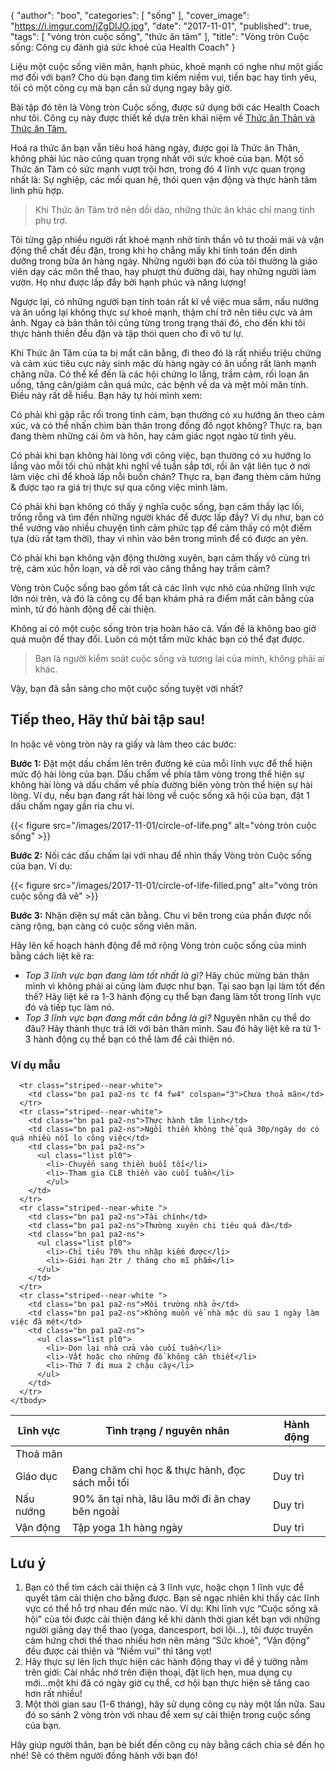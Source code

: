{
   "author": "boo",
   "categories": [
      "sống"
   ],
   "cover_image": "https://i.imgur.com/jZgDIJO.jpg",
   "date": "2017-11-01",
   "published": true,
   "tags": [
      "vòng tròn cuộc sống",
      "thức ăn tâm"
   ],
   "title": "Vòng tròn Cuộc sống: Công cụ đánh giá sức khoẻ của Health Coach"
}

Liệu một cuộc sống viên mãn, hạnh phúc, khoẻ mạnh có nghe như một giấc mơ đối với bạn? Cho dù bạn đang tìm kiếm niềm vui, tiền bạc hay tình yêu, tôi có một công cụ mà bạn cần sử dụng ngay bây giờ.


Bài tập đó tên là Vòng tròn Cuộc sống, được sử dụng bởi các Health Coach như tôi. Công cụ này được thiết kế dựa trên khái niệm về <a href="/posts/4-yeu-to-quan-trong-voi-suc-khoe-cua-ban-hon-ca-thuc-an" target="_blank">Thức ăn Thân và Thức ăn Tâm.</a>

Hoá ra thức ăn bạn vẫn tiêu hoá hàng ngày, được gọi là Thức ăn Thân, không phải lúc nào cũng quan trọng nhất với sức khoẻ của bạn. Một số Thức ăn Tâm có sức mạnh vượt trội hơn, trong đó 4 lĩnh vực quan trọng nhất là: Sự nghiệp, các mối quan hệ, thói quen vận động và thực hành tâm linh phù hợp.

>
> Khi Thức ăn Tâm trở nên dồi dào, những thức ăn khác chỉ mang tính phụ trợ.


Tôi từng gặp nhiều người rất khoẻ mạnh nhờ tinh thần vô tư thoải mái và vận động thể chất đều đặn, trong khi họ chẳng mấy khi tính toán đến dinh dưỡng trong bữa ăn hàng ngày. Những người bạn đó của tôi thường là giáo viên dạy các môn thể thao, hay phượt thủ đường dài, hay những người làm vườn. Họ như được lấp đầy bởi hạnh phúc và năng lượng!


Ngược lại, có những người bạn tính toán rất kĩ về việc mua sắm, nấu nướng và ăn uống lại không thực sự khoẻ mạnh, thậm chí trở nên tiêu cực và ám ảnh. Ngay cả bản thân tôi cũng từng trong trạng thái đó, cho đến khi tôi thực hành thiền đều đặn và tập thói quen cho đi vô tư lự.


Khi Thức ăn Tâm của ta bị mất cân bằng, đi theo đó là rất nhiều triệu chứng và cảm xúc tiêu cực nảy sinh mặc dù hàng ngày có ăn uống rất lành mạnh chăng nữa. Có thể kể đến là các hội chứng lo lắng, trầm cảm, rối loạn ăn uống, tăng cân/giảm cân quá mức, các bệnh về da và mệt mỏi mãn tính.
Điều này rất dễ hiểu. Bạn hãy tự hỏi mình xem:


Có phải khi gặp rắc rối trong tình cảm, bạn thường có xu hướng ăn theo cảm xúc, và có thể nhấn chìm bản thân trong đống đồ ngọt không? Thực ra, bạn đang thèm những cái ôm và hôn, hay cảm giác ngọt ngào từ tình yêu.


Có phải khi bạn không hài lòng với công việc, bạn thường có xu hướng lo lắng vào mỗi tối chủ nhật khi nghĩ về tuần sắp tới, rồi ăn vặt liên tục ở nơi làm việc chỉ để khoả lấp nỗi buồn chán? Thực ra, bạn đang thèm cảm hứng & được tạo ra giá trị thực sự qua công việc mình làm.


Có phải khi bạn không có thấy ý nghĩa cuộc sống, bạn cảm thấy lạc lối, trống rỗng và tìm đến những người khác để được lấp đầy? Ví dụ như, bạn có thể vướng vào nhiều chuyện tình cảm phức tạp để cảm thấy có một điểm tựa (dù rất tạm thời), thay vì nhìn vào bên trong mình để có được an yên.


Có phải khi bạn không vận động thường xuyên, bạn cảm thấy vô cùng trì trệ, cảm xúc hỗn loạn, và dễ rơi vào căng thẳng hay trầm cảm?


Vòng tròn Cuộc sống bao gồm tất cả các lĩnh vực nhỏ của những lĩnh vực lớn nói trên, và đó là công cụ để bạn khám phá ra điểm mất cân bằng của mình, từ đó hành động để cải thiện.


Không ai có một cuộc sống tròn trịa hoàn hảo cả. Vấn đề là không bao giờ quá muộn để thay đổi. Luôn có một tầm mức khác bạn có thể đạt được.


> Bạn là người kiểm soát cuộc sống và tương lai của mình, không phải ai khác.


Vậy, bạn đã sẵn sàng cho một cuộc sống tuyệt vời nhất?

## Tiếp theo, Hãy thử bài tập sau!

In hoặc vẽ vòng tròn này ra giấy và làm theo các bước:

**Bước 1:**  Đặt một dấu chấm lên trên đường kẻ của mỗi lĩnh vực để thể hiện mức độ hài lòng của bạn. Dấu chấm về  phía tâm vòng trong thể hiện sự không hài lòng và dấu chấm về phía đường biên vòng tròn thể hiện sự hài lòng. Ví dụ, nếu bạn đang rất hài lòng về cuộc sống xã hội của bạn, đặt 1 dấu chấm ngay gần rìa chu vi.

{{< figure src="/images/2017-11-01/circle-of-life.png" alt="vòng tròn cuộc sống" >}}

**Bước 2:** Nối các dấu chấm lại với nhau để nhìn thấy Vòng tròn Cuộc sống của bạn. Ví dụ:

{{< figure src="/images/2017-11-01/circle-of-life-filled.png" alt="vòng tròn cuộc sống đã vẽ" >}}

**Bước 3:** Nhận diện sự mất cân bằng. Chu vi bên trong của phần được nối càng rộng, bạn càng có cuộc sống viên mãn.

Hãy lên kế hoạch hành động để mở rộng Vòng tròn cuộc sống của mình bằng cách liệt kê ra:


- *Top 3 lĩnh vực bạn đang làm tốt nhất là gì?* Hãy chúc mừng bản thân mình vì không phải ai cũng làm được như bạn. Tại sao bạn lại làm tốt đến thế? Hãy liệt kê ra 1-3 hành động cụ thể bạn đang làm tốt trong lĩnh vực đó và tiếp tục làm nó.
- *Top 3 lĩnh vực bạn đang mất cân bằng là gì?* Nguyên nhân cụ thể do đâu? Hãy thành thực trả lời với bản thân mình. Sau đó hãy liệt kê ra từ 1-3 hành động cụ thể bạn có thể làm để cải thiện nó.

### Ví dụ mẫu

<div class="overflow-auto">
  <table class="w-100 center collapse ba b--black-10 f5" cellspacing="0">
    <thead>
      <tr class="striped--near-white bb b--black-10">
        <th class="bn fw6 tl pa1 pa2-ns bg-white ttu">Lĩnh vực</th>
        <th class="bn fw6 tl pa1 pa2-ns bg-white ttu w-40">Tình trạng / nguyên nhân</th>
        <th class="bn fw6 tl pa1 pa2-ns bg-white ttu w-40">Hành động</th>
      </tr>
    </thead>
    <tbody class="lh-copy">
      <tr class="striped--near-white">
        <td class="bn pa1 pa2-ns tc f4 fw4" colspan="3">Thoả mãn</td>
      </tr>
      <tr class="striped--near-white">
        <td class="bn pa1 pa2-ns">Giáo dục</td>
        <td class="bn pa1 pa2-ns">Đang chăm chỉ học & thực hành, đọc sách mỗi tối</td>
        <td class="bn pa1 pa2-ns">Duy trì</td>
      </tr>
      <tr class="striped--near-white">
        <td class="bn pa1 pa2-ns">Nấu nướng</td>
        <td class="bn pa1 pa2-ns">90% ăn tại nhà, lâu lâu mới đi ăn chay bên ngoài</td>
        <td class="bn pa1 pa2-ns">Duy trì</td>
      </tr>
      <tr class="striped--near-white bb b--black-10">
        <td class="bn pa1 pa2-ns">Vận động</td>
        <td class="bn pa1 pa2-ns">Tập yoga 1h hàng ngày</td>
        <td class="bn pa1 pa2-ns">Duy trì</td>
      </tr>

      <tr class="striped--near-white">
        <td class="bn pa1 pa2-ns tc f4 fw4" colspan="3">Chưa thoả mãn</td>
      </tr>
      <tr class="striped--near-white">
        <td class="bn pa1 pa2-ns">Thực hành tâm linh</td>
        <td class="bn pa1 pa2-ns">Ngồi thiền không thể quá 30p/ngày do có quá nhiều nỗi lo công việc</td>
        <td class="bn pa1 pa2-ns">
          <ul class="list pl0">
            <li>-Chuyển sang thiền buổi tối</li>
            <li>-Tham gia CLB thiền vào cuối tuần</li>
            </ul>
        </td>
      </tr>
      <tr class="striped--near-white ">
        <td class="bn pa1 pa2-ns">Tài chính</td>
        <td class="bn pa1 pa2-ns">Thường xuyên chi tiêu quá đà</td>
        <td class="bn pa1 pa2-ns">
          <ul class="list pl0">
            <li>-Chỉ tiêu 70% thu nhập kiếm được</li>
            <li>-Giới hạn 2tr / tháng cho mĩ phẩm</li>
          </ul>
        </td>
      </tr>
      <tr class="striped--near-white ">
        <td class="bn pa1 pa2-ns">Môi trường nhà ở</td>
        <td class="bn pa1 pa2-ns">Không muốn về nhà mặc dù sau 1 ngày làm việc đã mệt</td>
        <td class="bn pa1 pa2-ns">
          <ul class="list pl0">
            <li>-Dọn lại nhà cửa vào cuối tuần</li>
            <li>-Vất hoặc cho những đồ không cần thiết</li>
            <li>-Thứ 7 đi mua 2 chậu cây</li>
          </ul>
        </td>
      </tr>
    </tbody>
  </table>
</div>

## Lưu ý

1.  Bạn có thể tìm cách cải thiện cả 3 lĩnh vực, hoặc chọn 1 lĩnh vực để quyết tâm cải thiện cho bằng được.  Bạn sẽ ngạc nhiên khi thấy các lĩnh vực có thể hỗ trợ nhau đến mức nào. Ví dụ: Khi lĩnh vực “Cuộc sống xã hội" của tôi được cải thiện đáng kể khi dành thời gian kết bạn với những người giảng dạy thể thao (yoga, dancesport, bơi lội…), tôi được truyền cảm hứng chơi thế thao nhiều hơn nên mảng “Sức khoẻ", “Vận động" đều được cải thiện và “Niềm vui" thì tăng vọt!
2.  Hãy thực sự lên lịch thực hiện các hành động thay vì để ý tưởng nằm trên giới: Cài nhắc nhở trên điện thoại, đặt lịch hẹn, mua dụng cụ mới...một khi đã có ngày giờ cụ thể, cơ hội bạn thực hiện sẽ tăng cao hơn rất nhiều!
3.  Một thời gian sau (1-6 tháng), hãy sử dụng công cụ này một lần nữa. Sau đó so sánh 2 vòng tròn với nhau để xem sự cải thiện trong cuộc sống của bạn.

Hãy giúp người thân, bạn bè biết đến công cụ này bằng cách chia sẻ đến họ nhé! Sẽ có thêm người đồng hành với bạn đó!
